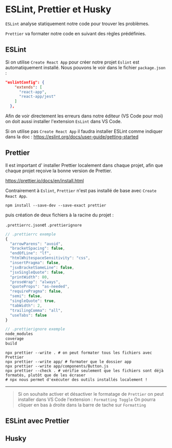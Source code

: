 # ESLint, Prettier et Husky

`ESLint` analyse statiquement notre code pour trouver les problèmes.

`Prettier` va formater notre code en suivant des règles prédéfinies.

## ESLint

Si on utilise `Create React App` pour créer notre projet `Eslint` est automatiquement installé. Nous pouvons le voir dans le fichier `package.json` :

````json
"eslintConfig": {
    "extends": [
      "react-app",
      "react-app/jest"
    ]
  },
````

Afin de voir directement les erreurs dans notre éditeur (VS Code pour moi) on doit aussi installer l'extension `EsLint` dans VS Code.

Si on utilise pas `Create React App` il faudra installer ESLint comme indiquer dans la doc : <https://eslint.org/docs/user-guide/getting-started>

## Prettier

Il est important d' installer Prettier localement dans chaque projet, afin que chaque projet reçoive la bonne version de Prettier.

<https://prettier.io/docs/en/install.html>

Contrairement à `Eslint`, `Prettier` n'est pas installé de base avec `Create React App`.

````shell script
npm install --save-dev --save-exact prettier
````

puis création de deux fichiers à la racine du projet :

`.prettierrc.json`et `.prettierignore`

````javascript
// .prettierrc exemple
{
  "arrowParens": "avoid",
  "bracketSpacing": false,
  "endOfLine": "lf",
  "htmlWhitespaceSensitivity": "css",
  "insertPragma": false,
  "jsxBracketSameLine": false,
  "jsxSingleQuote": false,
  "printWidth": 80,
  "proseWrap": "always",
  "quoteProps": "as-needed",
  "requirePragma": false,
  "semi": false,
  "singleQuote": true,
  "tabWidth": 2,
  "trailingComma": "all",
  "useTabs": false
}
````

````javascript
// .prettierignore exemple 
node_modules
coverage
build
````

````shell script
npx prettier --write . # on peut formater tous les fichiers avec Prettier
npx prettier --write app/ # formater que le dossier app
npx prettier --write app/components/Button.js
npx prettier --check . # vérifie seulement que les fichiers sont déjà formatés, plutôt que de les écraser
# npx nous permet d'exécuter des outils installés localement !
````

---

> Si on souhaite activer et désactiver le formatage de `Prettier` on peut installer dans VS Code l'extension : `Formatting Toggle`
> On pourra cliquer en bas à droite dans la barre de tache sur `Formatting`

## ESLint avec Prettier

## Husky
